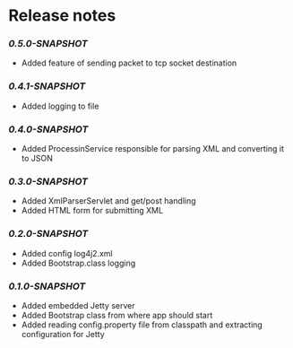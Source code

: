 #  Release notes

###  _0.5.0-SNAPSHOT_
- Added feature of sending packet to tcp socket destination

###  _0.4.1-SNAPSHOT_
- Added logging to file

###  _0.4.0-SNAPSHOT_
- Added ProcessinService responsible for parsing XML and converting it to JSON

###  _0.3.0-SNAPSHOT_
- Added XmlParserServlet and get/post handling
- Added HTML form for submitting XML

###  _0.2.0-SNAPSHOT_
- Added config log4j2.xml
- Added Bootstrap.class logging

###  _0.1.0-SNAPSHOT_
- Added embedded Jetty server
- Added Bootstrap class from where app should start
- Added reading config.property file from classpath and extracting configuration for Jetty